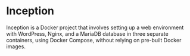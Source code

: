 # Inception
Inception is a Docker project that involves setting up a web environment with WordPress, Nginx, and a MariaDB database in three separate containers, using Docker Compose, without relying on pre-built Docker images.
